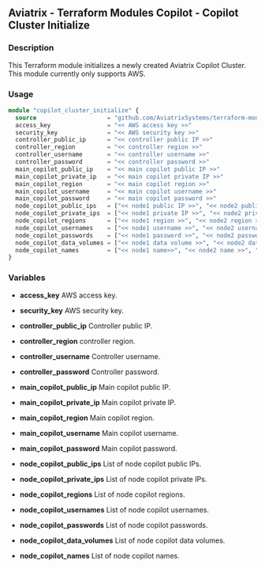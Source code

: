 ## Aviatrix - Terraform Modules Copilot - Copilot Cluster Initialize

### Description

This Terraform module initializes a newly created Aviatrix Copilot Cluster. This module currently only supports AWS.

### Usage

``` terraform
module "copilot_cluster_initialize" {
  source                    = "github.com/AviatrixSystems/terraform-module-copilot.git//copilot_cluster_initialize"
  access_key                = "<< AWS access key >>"
  security_key              = "<< AWS security key >>"
  controller_public_ip      = "<< controller public IP >>"
  controller_region         = "<< controller region >>"
  controller_username       = "<< controller username >>"
  controller_password       = "<< controller password >>"
  main_copilot_public_ip    = "<< main copilot public IP >>"
  main_copilot_private_ip   = "<< main copilot private IP >>"
  main_copilot_region       = "<< main copilot region >>"
  main_copilot_username     = "<< main copilot username >>"
  main_copilot_password     = "<< main copilot password >>"
  node_copilot_public_ips   = ["<< node1 public IP >>", "<< node2 public IP >>", "<< node3 public IP >>", ...]
  node_copilot_private_ips  = ["<< node1 private IP >>", "<< node2 private IP >>", "<< node3 private IP >>", ...]
  node_copilot_regions      = ["<< node1 region >>", "<< node2 region >>", "<< node3 region >>", ...]
  node_copilot_usernames    = ["<< node1 username >>", "<< node2 username >>", "<< node3 username >>", ...]
  node_copilot_passwords    = ["<< node1 password >>", "<< node2 password >>", "<< node3 password >>", ...]
  node_copilot_data_volumes = ["<< node1 data volume >>", "<< node2 data volume >>", "<< node3 data volume >>", ...]
  node_copilot_names        = ["<< node1 name>>", "<< node2 name >>", "<< node3 name >>", ...]
}
```

### Variables

- **access_key** 
  AWS access key.

- **security_key**
  AWS security key.

- **controller_public_ip**
  Controller public IP.

- **controller_region**
  controller region.

- **controller_username**
  Controller username.

- **controller_password**
  Controller password.

- **main_copilot_public_ip**
  Main copilot public IP.

- **main_copilot_private_ip**
  Main copilot private IP.

- **main_copilot_region**
  Main copilot region.

- **main_copilot_username**
  Main copilot username.

- **main_copilot_password**
  Main copilot password.

- **node_copilot_public_ips**
  List of node copilot public IPs.

- **node_copilot_private_ips**
  List of node copilot private IPs.

- **node_copilot_regions**
  List of node copilot regions.

- **node_copilot_usernames**
  List of node copilot usernames.

- **node_copilot_passwords**
  List of node copilot passwords.

- **node_copilot_data_volumes**
  List of node copilot data volumes.

- **node_copilot_names**
  List of node copilot names.

